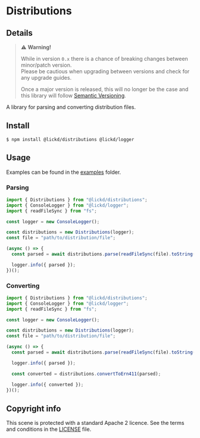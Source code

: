 # Distributions

## Details

> ⚠️ **Warning!**  
> 
> While in version `0.x` there is a chance of breaking changes between minor/patch version.  
> Please be cautious when upgrading between versions and check for any upgrade guides.  
> 
> Once a major version is released, this will no longer be the case and this library will follow [Semantic Versioning](https://semver.org/).

A library for parsing and converting distribution files.

## Install

```shell
$ npm install @lickd/distributions @lickd/logger
```

## Usage

Examples can be found in the [examples](./examples/) folder.

### Parsing

```typescript
import { Distributions } from "@lickd/distributions";
import { ConsoleLogger } from "@lickd/logger";
import { readFileSync } from "fs";

const logger = new ConsoleLogger();

const distributions = new Distributions(logger);
const file = "path/to/distribution/file";

(async () => {
  const parsed = await distributions.parse(readFileSync(file).toString());

  logger.info({ parsed });
})();
```

### Converting

```typescript
import { Distributions } from "@lickd/distributions";
import { ConsoleLogger } from "@lickd/logger";
import { readFileSync } from "fs";

const logger = new ConsoleLogger();

const distributions = new Distributions(logger);
const file = "path/to/distribution/file";

(async () => {
  const parsed = await distributions.parse(readFileSync(file).toString());

  logger.info({ parsed });

  const converted = distributions.convertToErn411(parsed);

  logger.info({ converted });
})();
```

## Copyright info

This scene is protected with a standard Apache 2 licence. See the terms and conditions in the [LICENSE](/LICENSE) file.
